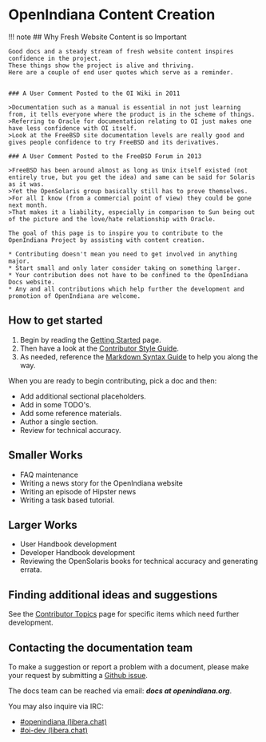 <!--

The contents of this Documentation are subject to the Public Documentation License Version 1.01
(the "License"); you may only use this Documentation if you comply with the terms of this License.
A copy of the License is available at http://illumos.org/license/PDL.

The Original Documentation is _________________.

The Initial Writer of the Original Documentation is ___________ Copyright (C)_________[Insert year(s)].
All Rights Reserved. (Initial Writer contact(s):________________[Insert hyperlink/alias]).

Contributor(s): ______________________________________.

Portions created by ______ are Copyright (C)_________[Insert year(s)].
All Rights Reserved. (Contributor contact(s):________________[Insert hyperlink/alias]).

-->

# OpenIndiana Content Creation

<div class="note" markdown="1">
!!! note
    ## Why Fresh Website Content is so Important
    
    Good docs and a steady stream of fresh website content inspires confidence in the project.
    These things show the project is alive and thriving.
    Here are a couple of end user quotes which serve as a reminder.
    
    
    ### A User Comment Posted to the OI Wiki in 2011
    
    >Documentation such as a manual is essential in not just learning from, it tells everyone where the product is in the scheme of things.
    >Referring to Oracle for documentation relating to OI just makes one have less confidence with OI itself.
    >Look at the FreeBSD site documentation levels are really good and gives people confidence to try FreeBSD and its derivatives.
    
    ### A User Comment Posted to the FreeBSD Forum in 2013
    
    >FreeBSD has been around almost as long as Unix itself existed (not entirely true, but you get the idea) and same can be said for Solaris as it was.
    >Yet the OpenSolaris group basically still has to prove themselves.
    >For all I know (from a commercial point of view) they could be gone next month.
    >That makes it a liability, especially in comparison to Sun being out of the picture and the love/hate relationship with Oracle.
    
    The goal of this page is to inspire you to contribute to the OpenIndiana Project by assisting with content creation.
    
    * Contributing doesn't mean you need to get involved in anything major.
    * Start small and only later consider taking on something larger.
    * Your contribution does not have to be confined to the OpenIndiana Docs website.
    * Any and all contributions which help further the development and promotion of OpenIndiana are welcome.
</div>



## How to get started

1. Begin by reading the [Getting Started](./getting-started.md) page.
2. Then have a look at the [Contributor Style Guide](./style.md).
3. As needed, reference the [Markdown Syntax Guide](./markdown.md) to help you along the way.

When you are ready to begin contributing, pick a doc and then:

* Add additional sectional placeholders.
* Add in some TODO's.
* Add some reference materials.
* Author a single section.
* Review for technical accuracy.


## Smaller Works

* FAQ maintenance
* Writing a news story for the OpenIndiana website
* Writing an episode of Hipster news
* Writing a task based tutorial.


## Larger Works

* User Handbook development
* Developer Handbook development
* Reviewing the OpenSolaris books for technical accuracy and generating errata.


## Finding additional ideas and suggestions

See the [Contributor Topics](./topics.md) page for specific items which need further development.


## Contacting the documentation team

To make a suggestion or report a problem with a document, please make your request by submitting a [Github issue](https://github.com/OpenIndiana/oi-docs/issues).

The docs team can be reached via email: _**docs at openindiana.org**_.

You may also inquire via IRC:

* [#openindiana (libera.chat)](irc://irc.libera.chat/openindiana)
* [#oi-dev (libera.chat)](irc://irc.libera.chat/oi-dev)
